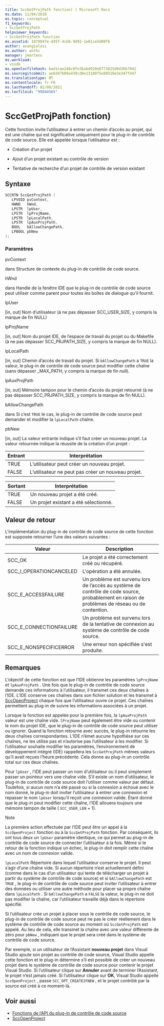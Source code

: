 ```yaml
---
title: SccGetProjPath fonction) | Microsoft Docs
ms.date: 11/04/2016
ms.topic: conceptual
f1_keywords:
- SccGetProjPath
helpviewer_keywords:
- SccGetProjPath function
ms.assetid: 1079847e-d45f-4cb8-9d92-1e01ce5d08f6
author: acangialosi
ms.author: anthc
manager: jmartens
ms.workload:
- vssdk
ms.openlocfilehash: bad1cae248c0fe3babd920e0773825d9d36b7042
ms.sourcegitcommit: ae6d47b09a439cd0e13180f5e89510e3e347fd47
ms.translationtype: MT
ms.contentlocale: fr-FR
ms.lasthandoff: 02/08/2021
ms.locfileid: "99844565"
---
```

# <a name="sccgetprojpath-function"></a>SccGetProjPath fonction)
Cette fonction invite l’utilisateur à entrer un chemin d’accès au projet, qui est une chaîne qui est significative uniquement pour le plug-in de contrôle de code source. Elle est appelée lorsque l’utilisateur est :

- Création d’un projet

- Ajout d’un projet existant au contrôle de version

- Tentative de recherche d’un projet de contrôle de version existant

## <a name="syntax"></a>Syntaxe

```cpp
SCCRTN SccGetProjPath (
   LPVOID pvContext,
   HWND   hWnd,
   LPSTR  lpUser,
   LPSTR  lpProjName,
   LPSTR  lpLocalPath,
   LPSTR  lpAuxProjPath,
   BOOL   bAllowChangePath,
   LPBOOL pbNew
);
```

### <a name="parameters"></a>Paramètres
 pvContext

dans Structure de contexte du plug-in de contrôle de code source.

 hWnd

dans Handle de la fenêtre IDE que le plug-in de contrôle de code source peut utiliser comme parent pour toutes les boîtes de dialogue qu’il fournit.

 lpUser

[in, out] Nom d’utilisateur (à ne pas dépasser SCC_USER_SIZE, y compris la marque de fin NULL)

 lpProjName

[in, out] Nom du projet IDE, de l’espace de travail du projet ou du Makefile (à ne pas dépasser SCC_PRJPATH_SIZE, y compris la marque de fin NULL).

 lpLocalPath

[in, out] Chemin d’accès de travail du projet. Si `bAllowChangePath` a `TRUE` la valeur, le plug-in de contrôle de code source peut modifier cette chaîne (sans dépasser _MAX_PATH, y compris la marque de fin null).

 lpAuxProjPath

[in, out] Mémoire tampon pour le chemin d’accès du projet retourné (à ne pas dépasser SCC_PRJPATH_SIZE, y compris la marque de fin NULL).

 bAllowChangePath

dans Si c’est `TRUE` le cas, le plug-in de contrôle de code source peut demander et modifier la `lpLocalPath` chaîne.

 pbNew

[in, out] La valeur entrante indique s’il faut créer un nouveau projet. La valeur retournée indique la réussite de la création d’un projet :

|Entrant|Interprétation|
|--------------|--------------------|
|TRUE|L’utilisateur peut créer un nouveau projet.|
|FALSE|L’utilisateur ne peut pas créer un nouveau projet.|

|Sortant|Interprétation|
|--------------|--------------------|
|TRUE|Un nouveau projet a été créé.|
|FALSE|Un projet existant a été sélectionné.|

## <a name="return-value"></a>Valeur de retour
 L’implémentation du plug-in de contrôle de code source de cette fonction est supposée retourner l’une des valeurs suivantes :

|Valeur|Description|
|-----------|-----------------|
|SCC_OK|Le projet a été correctement créé ou récupéré.|
|SCC_I_OPERATIONCANCELED|L'opération a été annulée.|
|SCC_E_ACCESSFAILURE|Un problème est survenu lors de l’accès au système de contrôle de code source, probablement en raison de problèmes de réseau ou de contention.|
|SCC_E_CONNECTIONFAILURE|Un problème est survenu lors de la tentative de connexion au système de contrôle de code source.|
|SCC_E_NONSPECIFICERROR|Une erreur non spécifiée s'est produite.|

## <a name="remarks"></a>Remarques
 L’objectif de cette fonction est que l’IDE obtienne les paramètres `lpProjName` et `lpAuxProjPath` . Une fois que le plug-in de contrôle de code source demande ces informations à l’utilisateur, il transmet ces deux chaînes à l’IDE. L’IDE conserve ces chaînes dans son fichier solution et les transmet à [SccOpenProject](../extensibility/sccopenproject-function.md) chaque fois que l’utilisateur ouvre ce projet. Ces chaînes permettent au plug-in de suivre les informations associées à un projet.

 Lorsque la fonction est appelée pour la première fois, la `lpAuxProjPath` valeur est une chaîne vide. `lProjName` peut également être vide ou contenir le nom du projet IDE, que le plug-in de contrôle de code source peut utiliser ou ignorer. Quand la fonction retourne avec succès, le plug-in retourne les deux chaînes correspondantes. L’IDE n’émet aucune hypothèse sur ces chaînes, ne les utilise pas et n’autorise pas l’utilisateur à les modifier. Si l’utilisateur souhaite modifier les paramètres, l’environnement de développement intégré (IDE) rappellera les `SccGetProjPath` mêmes valeurs qu’il avait reçues l’heure précédente. Cela donne au plug-in un contrôle total sur ces deux chaînes.

 Pour `lpUser` , l’IDE peut passer un nom d’utilisateur ou il peut simplement passer un pointeur vers une chaîne vide. S’il existe un nom d’utilisateur, le plug-in de contrôle de code source doit l’utiliser comme valeur par défaut. Toutefois, si aucun nom n’a été passé ou si la connexion a échoué avec le nom donné, le plug-in doit inviter l’utilisateur à entrer une connexion et repasser le nom `lpUser` lorsqu’il reçoit une connexion valide. Étant donné que le plug-in peut modifier cette chaîne, l’IDE allouera toujours une mémoire tampon de taille ( `SCC_USER_LEN` + 1).

> [!NOTE]
> La première action effectuée par l’IDE peut être un appel à la `SccOpenProject` fonction ou à la `SccGetProjPath` fonction. Par conséquent, ils ont tous deux un `lpUser` paramètre identique, ce qui permet au plug-in de contrôle de code source de connecter l’utilisateur à la fois. Même si le retour de la fonction indique un échec, le plug-in doit remplir cette chaîne avec un nom de connexion valide.

 `lpLocalPath` Répertoire dans lequel l’utilisateur conserve le projet. Il peut s’agir d’une chaîne vide. Si aucun répertoire n’est actuellement défini (comme dans le cas d’un utilisateur qui tente de télécharger un projet à partir du système de contrôle de code source) et si `bAllowChangePath` est `TRUE` , le plug-in de contrôle de code source peut inviter l’utilisateur à entrer des données ou utiliser une autre méthode pour placer sa propre chaîne dans `lpLocalPath` . Si `bAllowChangePath` a `FALSE` la valeur, le plug-in ne doit pas modifier la chaîne, car l’utilisateur travaille déjà dans le répertoire spécifié.

 Si l’utilisateur crée un projet à placer sous le contrôle de code source, le plug-in de contrôle de code source peut ne pas le créer réellement dans le système de contrôle de code source au moment où `SccGetProjPath` est appelé. Au lieu de cela, elle transmet la chaîne avec une valeur différente de zéro pour `pbNew` , indiquant que le projet sera créé dans le système de contrôle de code source.

 Par exemple, si un utilisateur de l’Assistant **nouveau projet** dans Visual Studio ajoute son projet au contrôle de code source, Visual Studio appelle cette fonction et le plug-in détermine s’il est possible de créer un nouveau projet dans le système de contrôle de code source pour contenir le projet Visual Studio. Si l’utilisateur clique sur **Annuler** avant de terminer l’Assistant, le projet n’est jamais créé. Si l’utilisateur clique sur **OK**, Visual Studio appelle `SccOpenProject` , passe `SCC_OPT_CREATEIFNEW` , et le projet contrôlé par la source est créé à ce moment-là.

## <a name="see-also"></a>Voir aussi
- [Fonctions de l’API du plug-in de contrôle de code source](../extensibility/source-control-plug-in-api-functions.md)
- [SccOpenProject](../extensibility/sccopenproject-function.md)
